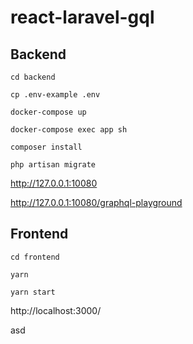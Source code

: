 # react-laravel-gql

## Backend 

`cd backend`

`cp .env-example .env`

`docker-compose up`

`docker-compose exec app sh`

`composer install`

`php artisan migrate`

http://127.0.0.1:10080

http://127.0.0.1:10080/graphql-playground

## Frontend

`cd frontend`

`yarn`

`yarn start`

http://localhost:3000/

asd
